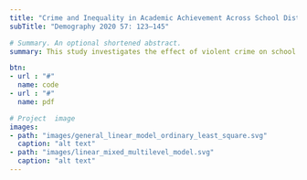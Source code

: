```yaml
---
title: "Crime and Inequality in Academic Achievement Across School Districts in the United States"
subTitle: "Demography 2020 57: 123–145"

# Summary. An optional shortened abstract.
summary: This study investigates the effect of violent crime on school district–level achievement in English language arts (ELA) and mathematics. The research design exploits variation in achievement and violent crime across 813 school districts in the United States and seven birth cohorts of children born between 1996 and 2002. The identification strategy leverages exogenous shocks to crime rates arising from the availability of federal funds to hire police officers in the local police departments where the school districts operate. Results show that children who entered the school system when the violent crime rate in their school districts was lower score higher in ELA by the end of eighth grade, relative to children attending schools in the same district but who entered the school system when the violent crime rate was higher. A 10% decline in the violent crime rate experienced at ages 0–6 raises eighth-grade ELA achievement in the district by 0.03 standard deviations. Models that estimate effects by race and gender show larger impacts among Black children and boys. 

btn:
- url : "#"
  name: code
- url : "#"
  name: pdf

# Project  image 
images:
- path: "images/general_linear_model_ordinary_least_square.svg"
  caption: "alt text"
- path: "images/linear_mixed_multilevel_model.svg"
  caption: "alt text"
---
```

